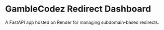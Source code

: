 # GambleCodez Redirect Dashboard

A FastAPI app hosted on Render for managing subdomain-based redirects.